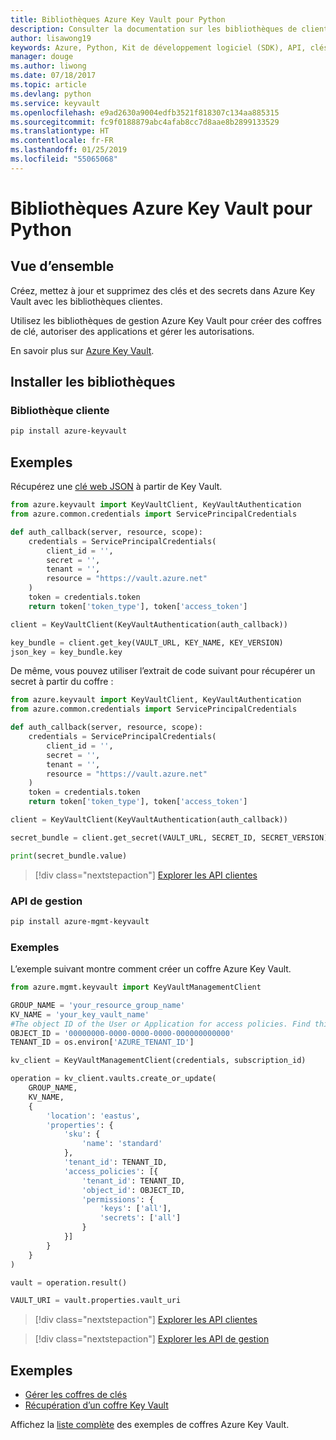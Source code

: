```yaml
---
title: Bibliothèques Azure Key Vault pour Python
description: Consulter la documentation sur les bibliothèques de client Python pour Azure Key Vault
author: lisawong19
keywords: Azure, Python, Kit de développement logiciel (SDK), API, clés, Key Vault, authentification, secret, clé, sécurité
manager: douge
ms.author: liwong
ms.date: 07/18/2017
ms.topic: article
ms.devlang: python
ms.service: keyvault
ms.openlocfilehash: e9ad2630a9004edfb3521f818307c134aa885315
ms.sourcegitcommit: fc9f0188879abc4afab8cc7d8aae8b2899133529
ms.translationtype: HT
ms.contentlocale: fr-FR
ms.lasthandoff: 01/25/2019
ms.locfileid: "55065068"
---
```

# <a name="azure-key-vault-libraries-for-python"></a>Bibliothèques Azure Key Vault pour Python

## <a name="overview"></a>Vue d’ensemble

Créez, mettez à jour et supprimez des clés et des secrets dans Azure Key Vault avec les bibliothèques clientes.

Utilisez les bibliothèques de gestion Azure Key Vault pour créer des coffres de clé, autoriser des applications et gérer les autorisations. 

En savoir plus sur [Azure Key Vault](/azure/key-vault/key-vault-whatis).

## <a name="install-the-libraries"></a>Installer les bibliothèques

### <a name="client-library"></a>Bibliothèque cliente

```bash
pip install azure-keyvault
```

## <a name="examples"></a>Exemples

Récupérez une [clé web JSON](https://tools.ietf.org/html/draft-ietf-jose-json-web-key-18) à partir de Key Vault.

```python
from azure.keyvault import KeyVaultClient, KeyVaultAuthentication
from azure.common.credentials import ServicePrincipalCredentials

def auth_callback(server, resource, scope):
    credentials = ServicePrincipalCredentials(
        client_id = '',
        secret = '',
        tenant = '',
        resource = "https://vault.azure.net"
    )
    token = credentials.token
    return token['token_type'], token['access_token']

client = KeyVaultClient(KeyVaultAuthentication(auth_callback))

key_bundle = client.get_key(VAULT_URL, KEY_NAME, KEY_VERSION)
json_key = key_bundle.key
```

De même, vous pouvez utiliser l’extrait de code suivant pour récupérer un secret à partir du coffre :

```python
from azure.keyvault import KeyVaultClient, KeyVaultAuthentication
from azure.common.credentials import ServicePrincipalCredentials

def auth_callback(server, resource, scope):
    credentials = ServicePrincipalCredentials(
        client_id = '',
        secret = '',
        tenant = '',
        resource = "https://vault.azure.net"
    )
    token = credentials.token
    return token['token_type'], token['access_token']

client = KeyVaultClient(KeyVaultAuthentication(auth_callback))

secret_bundle = client.get_secret(VAULT_URL, SECRET_ID, SECRET_VERSION)

print(secret_bundle.value)
```

> [!div class="nextstepaction"]
> [Explorer les API clientes](/python/api/overview/azure/keyvault/client)

### <a name="management-api"></a>API de gestion

```bash
pip install azure-mgmt-keyvault
```

### <a name="example"></a>Exemples
L’exemple suivant montre comment créer un coffre Azure Key Vault. 

```python
from azure.mgmt.keyvault import KeyVaultManagementClient

GROUP_NAME = 'your_resource_group_name'
KV_NAME = 'your_key_vault_name'
#The object ID of the User or Application for access policies. Find this number in the portal
OBJECT_ID = '00000000-0000-0000-0000-000000000000'
TENANT_ID = os.environ['AZURE_TENANT_ID']

kv_client = KeyVaultManagementClient(credentials, subscription_id)

operation = kv_client.vaults.create_or_update(
    GROUP_NAME,
    KV_NAME,
    {
        'location': 'eastus',
        'properties': {
            'sku': {
                'name': 'standard'
            },
            'tenant_id': TENANT_ID,
            'access_policies': [{
                'tenant_id': TENANT_ID,
                'object_id': OBJECT_ID,
                'permissions': {
                    'keys': ['all'],
                    'secrets': ['all']
                }
            }]
        }
    }
)

vault = operation.result()

VAULT_URI = vault.properties.vault_uri
```
> [!div class="nextstepaction"]
> [Explorer les API clientes](/python/api/overview/azure/keyvault/client)

> [!div class="nextstepaction"]
> [Explorer les API de gestion](/python/api/overview/azure/keyvault/management)

## <a name="samples"></a>Exemples
* [Gérer les coffres de clés][1] 
* [Récupération d’un coffre Key Vault][2]

[1]: https://azure.microsoft.com/resources/samples/key-vault-python-manage/
[2]: https://azure.microsoft.com/resources/samples/key-vault-recovery-python/

Affichez la [liste complète](https://azure.microsoft.com/resources/samples/?platform=python&term=key+vault) des exemples de coffres Azure Key Vault. 
